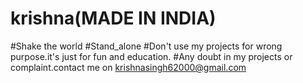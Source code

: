 # krishna(MADE IN INDIA)
#Shake the world
#Stand_alone
#Don't use my projects for wrong purpose.it's just for fun and education.
#Any doubt in my projects or complaint.contact me on krishnasingh62000@gmail.com
